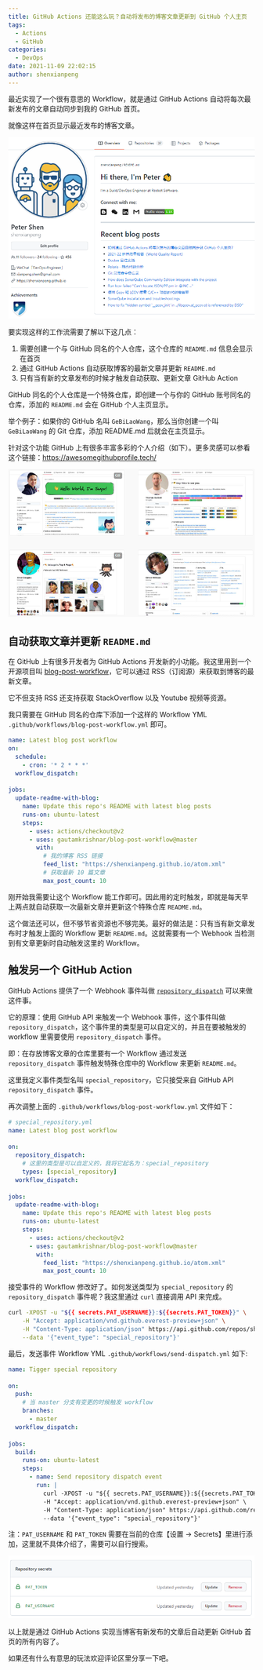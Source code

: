 ```yaml
---
title: GitHub Actions 还能这么玩？自动将发布的博客文章更新到 GitHub 个人主页
tags:
  - Actions
  - GitHub
categories:
  - DevOps
date: 2021-11-09 22:02:15
author: shenxianpeng
---
```


最近实现了一个很有意思的 Workflow，就是通过 GitHub Actions 自动将每次最新发布的文章自动同步到我的 GitHub 首页。

就像这样在首页显示最近发布的博客文章。

![最终效果](special-repository/final.png)

要实现这样的工作流需要了解以下这几点：

1. 需要创建一个与 GitHub 同名的个人仓库，这个仓库的 `README.md` 信息会显示在首页
2. 通过 GitHub Actions 自动获取博客的最新文章并更新 `README.md`
3. 只有当有新的文章发布的时候才触发自动获取、更新文章 GitHub Action

<!-- more -->

GitHub 同名的个人仓库是一个特殊仓库，即创建一个与你的 GitHub 账号同名的仓库，添加的 `README.md` 会在 GitHub 个人主页显示。

举个例子：如果你的 GitHub 名叫 `GeBiLaoWang`，那么当你创建一个叫 `GeBiLaoWang` 的 Git 仓库，添加 README.md 后就会在主页显示。

针对这个功能 GitHub 上有很多丰富多彩的个人介绍（如下）。更多灵感可以参看这个链接：https://awesomegithubprofile.tech/

![profile](special-repository/profile.png)

## 自动获取文章并更新 `README.md`

在 GitHub 上有很多开发者为 GitHub Actions 开发新的小功能。我这里用到一个开源项目叫 [blog-post-workflow](https://github.com/gautamkrishnar/blog-post-workflow)，它可以通过 RSS（订阅源）来获取到博客的最新文章。

它不但支持 RSS 还支持获取 StackOverflow 以及 Youtube 视频等资源。

我只需要在 GitHub 同名的仓库下添加一个这样的 Workflow YML `.github/workflows/blog-post-workflow.yml` 即可。

```yml
name: Latest blog post workflow
on:
  schedule:
    - cron: '* 2 * * *'
  workflow_dispatch:

jobs:
  update-readme-with-blog:
    name: Update this repo's README with latest blog posts
    runs-on: ubuntu-latest
    steps:
      - uses: actions/checkout@v2
      - uses: gautamkrishnar/blog-post-workflow@master
        with:
          # 我的博客 RSS 链接
          feed_list: "https://shenxianpeng.github.io/atom.xml"
          # 获取最新 10 篇文章
          max_post_count: 10
```

刚开始我需要让这个 Workflow 能工作即可。因此用的定时触发，即就是每天早上两点就自动获取一次最新文章并更新这个特殊仓库 `README.md`。

这个做法还可以，但不够节省资源也不够完美。最好的做法是：只有当有新文章发布时才触发上面的 Workflow 更新 `README.md`。这就需要有一个 Webhook 当检测到有文章更新时自动触发这里的 Workflow。

## 触发另一个 GitHub Action

GitHub Actions 提供了一个 Webhook 事件叫做 [`repository_dispatch`](https://docs.github.com/en/actions/learn-github-actions/events-that-trigger-workflows#repository_dispatch) 可以来做这件事。

它的原理：使用 GitHub API 来触发一个 Webhook 事件，这个事件叫做 `repository_dispatch`，这个事件里的类型是可以自定义的，并且在要被触发的 workflow 里需要使用 `repository_dispatch` 事件。

即：在存放博客文章的仓库里要有一个 Workflow 通过发送 `repository_dispatch` 事件触发特殊仓库中的 Workflow 来更新 `README.md`。

这里我定义事件类型名叫 `special_repository`，它只接受来自 GitHub API `repository_dispatch` 事件。

再次调整上面的 `.github/workflows/blog-post-workflow.yml` 文件如下：

```yml
# special_repository.yml
name: Latest blog post workflow

on:
  repository_dispatch:
    # 这里的类型是可以自定义的，我将它起名为：special_repository
    types: [special_repository]
  workflow_dispatch:

jobs:
  update-readme-with-blog:
    name: Update this repo's README with latest blog posts
    runs-on: ubuntu-latest
    steps:
      - uses: actions/checkout@v2
      - uses: gautamkrishnar/blog-post-workflow@master
        with:
          feed_list: "https://shenxianpeng.github.io/atom.xml"
          max_post_count: 10
```

接受事件的 Workflow 修改好了。如何发送类型为 `special_repository` 的 `repository_dispatch` 事件呢？我这里通过 `curl` 直接调用 API 来完成。

```bash
curl -XPOST -u "${{ secrets.PAT_USERNAME}}:${{secrets.PAT_TOKEN}}" \
    -H "Accept: application/vnd.github.everest-preview+json" \
    -H "Content-Type: application/json" https://api.github.com/repos/shenxianpeng/shenxianpeng/dispatches \
    --data '{"event_type": "special_repository"}'
```

最后，发送事件 Workflow YML `.github/workflows/send-dispatch.yml` 如下:

```yml
name: Tigger special repository

on:
  push:
    # 当 master 分支有变更的时候触发 workflow
    branches:
      - master
  workflow_dispatch:

jobs:
  build:
    runs-on: ubuntu-latest
    steps:
      - name: Send repository dispatch event
        run: |
          curl -XPOST -u "${{ secrets.PAT_USERNAME}}:${{secrets.PAT_TOKEN}}" \
          -H "Accept: application/vnd.github.everest-preview+json" \
          -H "Content-Type: application/json" https://api.github.com/repos/shenxianpeng/shenxianpeng/dispatches \
          --data '{"event_type": "special_repository"}'
```

注：`PAT_USERNAME` 和 `PAT_TOKEN` 需要在当前的仓库【设置 -> Secrets】里进行添加，这里就不具体介绍了，需要可以自行搜索。

![设置 PAT](special-repository/secrets.png)

以上就是通过 GitHub Actions 实现当博客有新发布的文章后自动更新 GitHub 首页的所有内容了。

如果还有什么有意思的玩法欢迎评论区里分享一下吧。
